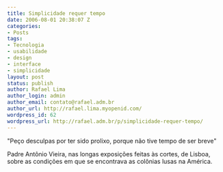 ```yaml
---
title: Simplicidade requer tempo
date: 2006-08-01 20:38:07 Z
categories:
- Posts
tags:
- Tecnologia
- usabilidade
- design
- interface
- simplicidade
layout: post
status: publish
author: Rafael Lima
author_login: admin
author_email: contato@rafael.adm.br
author_url: http://rafael.lima.myopenid.com/
wordpress_id: 62
wordpress_url: http://rafael.adm.br/p/simplicidade-requer-tempo/
---
```


"Pe&ccedil;o desculpas por ter sido prolixo, porque n&atilde;o tive tempo de ser breve"

Padre Ant&ocirc;nio Vieira, nas longas exposi&ccedil;&otilde;es feitas &agrave;s cortes, de Lisboa, sobre as condi&ccedil;&otilde;es em que se encontrava as col&ocirc;nias lusas na Am&eacute;rica.
